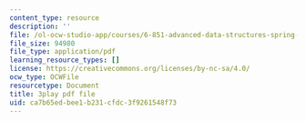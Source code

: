 ```yaml
---
content_type: resource
description: ''
file: /ol-ocw-studio-app/courses/6-851-advanced-data-structures-spring-2012/ca7b65edbee1b231cfdc3f9261548f73_WqCWghETNDc.pdf
file_size: 94980
file_type: application/pdf
learning_resource_types: []
license: https://creativecommons.org/licenses/by-nc-sa/4.0/
ocw_type: OCWFile
resourcetype: Document
title: 3play pdf file
uid: ca7b65ed-bee1-b231-cfdc-3f9261548f73
---
```

